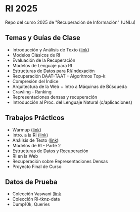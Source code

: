 # RI 2025
Repo del curso 2025 de "Recuperación de Información" (UNLu)

## Temas y Guías de Clase
- Introducción y Análisis de Texto ([link](https://docs.google.com/document/d/1SES7tYIFQf3QaqQncEG5IzsYdynzhV1jCxcnWTt0pN0/edit?tab=t.0))
- Modelos Clásicos de RI
- Evaluación de la Recuperación
- Modelos de Lenguaje para RI
- Estructuras de Datos para RI/Indexación
- Recuperación DAAT-TAAT - Algoritmos Top-k
- Compresión del Índice
- Arquitectura de la Web + Intro a Máquinas de Búsqueda
- Crawling - Ranking
- Representaciones densas y recuperación
- Introducción al Proc. del Lenguaje Natural (c/aplicaciones)
  
## Trabajos Prácticos
- Warmup ([link](https://docs.google.com/document/d/19Mpy26w4Y2f0tS-vlLRpyVrMGeVSO-PnsxBotxoiwJo/edit?tab=t.0))
- Intro. a la RI ([link](https://docs.google.com/document/d/1pU-hoPNmC-z0fyoN8jbSQ3pHd0ArQfxX4sQGdu7I0U0/edit?tab=t.0))
- Análisis de Texto ([link](https://docs.google.com/document/d/1bzO33WAt4n-Kz0x8nQdtiG-g9C8LitBs4MbZmPN9_S8/edit?usp=sharing))
- Modelos de RI - Parte 2
- Estructuras de Datos y Recuperación
- RI en la Web
- Recuperación sobre Representaciones Densas
- Proyecto Final de Curso

## Datos de Prueba
- Colección Vaswani ([link]([https://github.com/tolosoft-academia/RI_2025/blob/main/data/vaswani.tar.gz?raw=true](https://github.com/tolosoft-academia/RI_2025/raw/refs/heads/main/data/vaswani.tar.gz))
- Colección RI-tknz-data
- Dump10k, Queries
